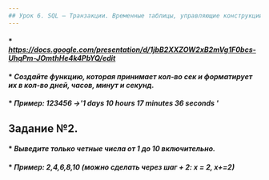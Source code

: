 ```yaml
---
## Урок 6. SQL – Транзакции. Временные таблицы, управляющие конструкции, циклы
---
```

#### * _https://docs.google.com/presentation/d/1jbB2XXZOW2xB2mVg1F0bcs-UhqPm-JOmthHe4k4PbYQ/edit_
#### * _Создайте функцию, которая принимает кол-во сек и форматирует их в кол-во дней, часов, минут и секунд._
#### * _Пример: 123456 ->'1 days 10 hours 17 minutes 36 seconds '_

## Задание №2.
#### * _Выведите только четные числа от 1 до 10 включительно._
#### * _Пример: 2,4,6,8,10 (можно сделать через шаг +  2: х = 2, х+=2)_